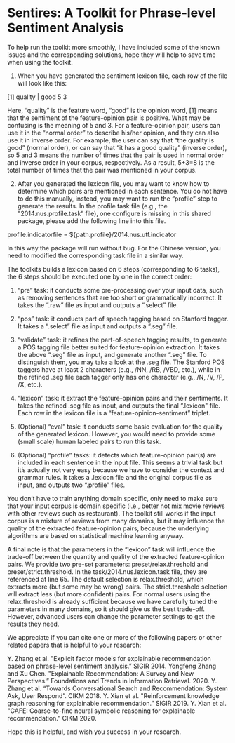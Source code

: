 # Sentires: A Toolkit for Phrase-level Sentiment Analysis

To help run the toolkit more smoothly, I have included some of the known issues and the corresponding solutions, hope they will help to save time when using the toolkit.

1. When you have generated the sentiment lexicon file, each row of the file will look like this: 

[1] quality | good 5 3

Here, “quality” is the feature word, “good” is the opinion word, [1] means that the sentiment of the feature-opinion pair is positive. What may be confusing is the meaning of 5 and 3. For a feature-opinion pair, users can use it in the “normal order” to describe his/her opinion, and they can also use it in inverse order. For example, the user can say that “the quality is good” (normal order), or can say that “it has a good quality” (inverse order), so 5 and 3 means the number of times that the pair is used in normal order and inverse order in your corpus, respectively. As a result, 5+3=8 is the total number of times that the pair was mentioned in your corpus.

2. After you generated the lexicon file, you may want to know how to determine which pairs are mentioned in each sentence. You do not have to do this manually, instead, you may want to run the “profile” step to generate the results. In the profile task file (e.g., the "2014.nus.profile.task” file), one configure is missing in this shared package, please add the following line into this file.

profile.indicatorfile = ${path.profile}/2014.nus.utf.indicator

In this way the package will run without bug. For the Chinese version, you need to modified the corresponding task file in a similar way.


The toolkits builds a lexicon based on 6 steps (corresponding to 6 tasks), the 6 steps should be executed one by one in the correct order:

1. “pre” task: it conducts some pre-processing over your input data, such as removing sentences that are too short or grammatically incorrect. It takes the “.raw” file as input and outputs a “.select” file.

2. “pos” task: it conducts part of speech tagging based on Stanford tagger. It takes a “.select” file as input and outputs a “.seg” file.

3. “validate” task: it refines the part-of-speech tagging results, to generate a POS tagging file better suited for feature-opinion extraction. It takes the above “.seg” file as input, and generate another “.seg” file. To distinguish them, you may take a look at the .seg file. The Stanford POS taggers have at least 2 characters (e.g., /NN, /RB, /VBD, etc.), while in the refined .seg file each tagger only has one character (e.g., /N, /V, /P, /X, etc.).

4. “lexicon” task: it extract the feature-opinion pairs and their sentiments. It takes the refined .seg file as input, and outputs the final “.lexicon" file. Each row in the lexicon file is a “feature-opinion-sentiment” triplet.

5. (Optional) “eval” task: it conducts some basic evaluation for the quality of the generated lexicon. However, you would need to provide some (small scale) human labeled pairs to run this task.

6. (Optional) “profile” tasks: it detects which feature-opinion pair(s) are included in each sentence in the input file. This seems a trivial task but it’s actually not very easy because we have to consider the context and grammar rules. It takes a .lexicon file and the original corpus file as input, and outputs two “.profile” files.

You don’t have to train anything domain specific, only need to make sure that your input corpus is domain specific (i.e., better not mix movie reviews with other reviews such as restaurant). The toolkit still works if the input corpus is a mixture of reviews from many domains, but it may influence the quality of the extracted feature-opinion pairs, because the underlying algorithms are based on statistical machine learning anyway.

A final note is that the parameters in the “lexicon” task will influence the trade-off between the quantity and quality of the extracted feature-opinion pairs. We provide two pre-set parameters: preset/relax.threshold and preset/strict.threshold. In the task/2014.nus.lexicon.task file, they are referenced at line 65. The default selection is relax.threshold, which extracts more (but some may be wrong) pairs. The strict.threshold selection will extract less (but more confident) pairs. For normal users using the relax.threshold is already sufficient because we have carefully tuned the parameters in many domains, so it should give us the best trade-off. However, advanced users can change the parameter settings to get the results they need.

We appreciate if you can cite one or more of the following papers or other related papers that is helpful to your research:

Y. Zhang et al. "Explicit factor models for explainable recommendation based on phrase-level sentiment analysis.” SIGIR 2014.
Yongfeng Zhang and Xu Chen. "Explainable Recommendation: A Survey and New Perspectives.” Foundations and Trends in Information Retrieval. 2020.
Y. Zhang et al. “Towards Conversational Search and Recommendation: System Ask, User Respond”. CIKM 2018.
Y. Xian et al. "Reinforcement knowledge graph reasoning for explainable recommendation.” SIGIR 2019.
Y. Xian et al. "CAFE: Coarse-to-fine neural symbolic reasoning for explainable recommendation.” CIKM 2020.

Hope this is helpful, and wish you success in your research.

